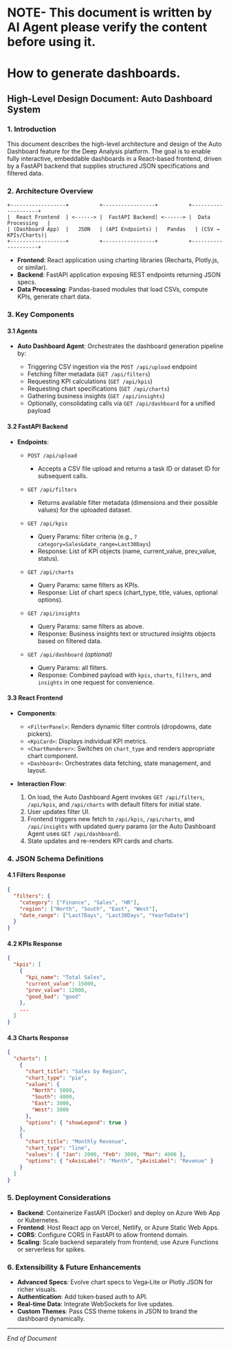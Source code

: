 # NOTE- This document is written by AI Agent please verify the content before using it.
# How to generate dashboards.

## High-Level Design Document: Auto Dashboard System

### 1. Introduction

This document describes the high-level architecture and design of the Auto Dashboard feature for the Deep Analysis platform. The goal is to enable fully interactive, embeddable dashboards in a React-based frontend, driven by a FastAPI backend that supplies structured JSON specifications and filtered data.

### 2. Architecture Overview

```
+------------------+          +-----------------+          +--------------------+
|  React Frontend  | <------> |  FastAPI Backend| <------> |  Data Processing   |
| (Dashboard App)  |   JSON   | (API Endpoints) |   Pandas   | (CSV → KPIs/Charts)|
+------------------+          +-----------------+          +--------------------+
```

* **Frontend**: React application using charting libraries (Recharts, Plotly.js, or similar).
* **Backend**: FastAPI application exposing REST endpoints returning JSON specs.
* **Data Processing**: Pandas-based modules that load CSVs, compute KPIs, generate chart data.

### 3. Key Components

#### 3.1 Agents

* **Auto Dashboard Agent**: Orchestrates the dashboard generation pipeline by:

  * Triggering CSV ingestion via the `POST /api/upload` endpoint
  * Fetching filter metadata (`GET /api/filters`)
  * Requesting KPI calculations (`GET /api/kpis`)
  * Requesting chart specifications (`GET /api/charts`)
  * Gathering business insights (`GET /api/insights`)
  * Optionally, consolidating calls via `GET /api/dashboard` for a unified payload

#### 3.2 FastAPI Backend

* **Endpoints**:

  * `POST /api/upload`

    * Accepts a CSV file upload and returns a task ID or dataset ID for subsequent calls.
  * `GET /api/filters`

    * Returns available filter metadata (dimensions and their possible values) for the uploaded dataset.
  * `GET /api/kpis`

    * Query Params: filter criteria (e.g., `?category=Sales&date_range=Last30Days`)
    * Response: List of KPI objects (name, current\_value, prev\_value, status).
  * `GET /api/charts`

    * Query Params: same filters as KPIs.
    * Response: List of chart specs (chart\_type, title, values, optional options).
  * `GET /api/insights`

    * Query Params: same filters as above.
    * Response: Business insights text or structured insights objects based on filtered data.
  * `GET /api/dashboard` *(optional)*

    * Query Params: all filters.
    * Response: Combined payload with `kpis`, `charts`, `filters`, and `insights` in one request for convenience.

#### 3.3 React Frontend

* **Components**:

  * `<FilterPanel>`: Renders dynamic filter controls (dropdowns, date pickers).
  * `<KpiCard>`: Displays individual KPI metrics.
  * `<ChartRenderer>`: Switches on `chart_type` and renders appropriate chart component.
  * `<Dashboard>`: Orchestrates data fetching, state management, and layout.

* **Interaction Flow**:

  1. On load, the Auto Dashboard Agent invokes `GET /api/filters`, `/api/kpis`, and `/api/charts` with default filters for initial state.
  2. User updates filter UI.
  3. Frontend triggers new fetch to `/api/kpis`, `/api/charts`, and `/api/insights` with updated query params (or the Auto Dashboard Agent uses `GET /api/dashboard`).
  4. State updates and re-renders KPI cards and charts.

### 4. JSON Schema Definitions

#### 4.1 Filters Response

```json
{
  "filters": {
    "category": ["Finance", "Sales", "HR"],
    "region": ["North", "South", "East", "West"],
    "date_range": ["Last7Days", "Last30Days", "YearToDate"]
  }
}
```

#### 4.2 KPIs Response

```json
{
  "kpis": [
    {
      "kpi_name": "Total Sales",
      "current_value": 15000,
      "prev_value": 12000,
      "good_bad": "good"
    },
    ...
  ]
}
```

#### 4.3 Charts Response

```json
{
  "charts": [
    {
      "chart_title": "Sales by Region",
      "chart_type": "pie",
      "values": {
        "North": 5000,
        "South": 4000,
        "East": 3000,
        "West": 3000
      },
      "options": { "showLegend": true }
    },
    {
      "chart_title": "Monthly Revenue",
      "chart_type": "line",
      "values": { "Jan": 2000, "Feb": 3000, "Mar": 4000 },
      "options": { "xAxisLabel": "Month", "yAxisLabel": "Revenue" }
    }
  ]
}
```

### 5. Deployment Considerations

* **Backend**: Containerize FastAPI (Docker) and deploy on Azure Web App or Kubernetes.
* **Frontend**: Host React app on Vercel, Netlify, or Azure Static Web Apps.
* **CORS**: Configure CORS in FastAPI to allow frontend domain.
* **Scaling**: Scale backend separately from frontend; use Azure Functions or serverless for spikes.

### 6. Extensibility & Future Enhancements

* **Advanced Specs**: Evolve chart specs to Vega‑Lite or Plotly JSON for richer visuals.
* **Authentication**: Add token‑based auth to API.
* **Real‑time Data**: Integrate WebSockets for live updates.
* **Custom Themes**: Pass CSS theme tokens in JSON to brand the dashboard dynamically.

---

*End of Document*
